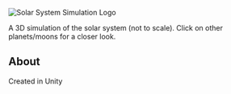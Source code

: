 ![Solar System Simulation Logo](https://user-images.githubusercontent.com/56180112/154141566-935a4f35-ad07-42f6-87d2-de81727c0ff6.png)

A 3D simulation of the solar system (not to scale). Click on other planets/moons for a closer look.

## About
Created in Unity
